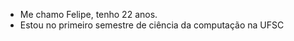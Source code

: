 - Me chamo Felipe, tenho 22 anos.
- Estou no primeiro semestre de ciência da computação na UFSC



<!---
FKettl/FKettl is a ✨ special ✨ repository because its `README.md` (this file) appears on your GitHub profile.
You can click the Preview link to take a look at your changes.
--->
